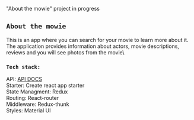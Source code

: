 
"About the mowie" project in progress

## `About the mowie`

This is an app where you can search for your movie to learn more about it. The application provides information about actors, movie descriptions, reviews and you will see photos from the movie\

### `Tech stack:`
API: [API DOCS](https://www.themoviedb.org/)\
Starter: Create react app starter\
State Managment: Redux\
Routing: React-router\
Middleware: Redux-thunk\
Styles: Material UI
